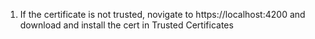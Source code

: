 1. If the certificate is not trusted, novigate to https://localhost:4200
and download and install the cert in Trusted Certificates
